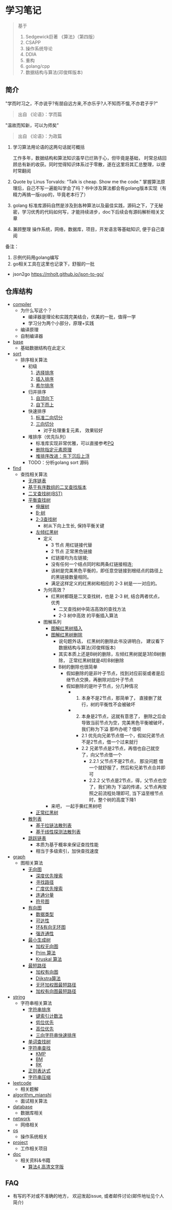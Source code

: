 # 学习笔记

> 基于
> 1. Sedgewick巨著 《算法》（第四版）
> 2. CSAPP
> 3. 操作系统导论
> 4. DDIA
> 5. 重构
> 6. golang/cpp
> 7. 数据结构与算法(邓俊辉版本)

## 简介
"学而时习之，不亦说乎?有朋自远方来,不亦乐乎?人不知而不愠,不亦君子乎?" 
> 出自 《论语》：学而篇

"温故而知新，可以为师矣"
> 出自 《论语》：为政篇

1. 学习算法用论语的这两句话就可概括

    工作多年，数据结构和算法知识虽早已烂熟于心，但毕竟是基础，
时常总结回顾总有新的收获。同时觉得知识体系过于零散，遂在这里将其汇总整理，以便时常翻阅
   
2. Quote by Linus Torvalds: “Talk is cheap. Show me the code.”
  掌握算法原理后，自己不写一遍能叫学会了吗？书中涉及算法都会有golang版本实现（有精力再搞一版cpp的，毕竟老本行了）
 
3. golang 标准库源码自然是涉及到各种算法以及最佳实践，源码之下，了无秘密，学习优秀的代码如何写，才能持续进步，doc下后续会有源码解析相关文章

4. 兼顾整理 操作系统，网络，数据库，项目，开发语言等基础知识, 便于自己查阅

备注：
1. 示例代码用golang编写
2. go相关工具在这里也记录下，舒服的一批
  - json2go https://mholt.github.io/json-to-go/

## 仓库结构
- [compiler](compiler)
  - 为什么写这个？
    - 编译器是理论和实践完美结合，优美的一批，值得一学
    - 学习分为两个小部分，原理+实践
  - 编译原理
  - 自制编译器
- [base](base)
  - 基础数据结构在此定义
- [sort](sort)
  - 排序相关算法
    - 初级
      1. [选择排序](sort)
      2. [插入排序](sort)
      3. [希尔排序](sort)
    - 归并排序
      1. [自顶向下](sort)
      2. [自下而上](sort)
    - 快速排序
      1. [标准二向切分](sort)
      2. [三向切分](sort)
          - 对于处理重复元素， 效果较好
    - 堆排序（优先队列）
      - 标准库实现非常优雅，可以直接参考[PQ](https://golang.org/pkg/container/heap/)
      - [删除指定元素原理](http://www.mathcs.emory.edu/~cheung/Courses/171/Syllabus/9-BinTree/heap-delete.html)
      - [堆排序改进：先下沉后上浮](https://zhuanlan.zhihu.com/p/28593993)
    - TODO：分析golang sort 源码
- [find](search)
  - 查找相关算法
    - [无序链表](search)
    - [基于有序数组的二叉查找版本](search)
    - [二叉查找树(BST)](search)
    - [平衡查找树](search)
      - [伸展树](search)
      - [B-树](search)
      - [2-3查找树](search)
        - 树从下向上生长, 保持平衡关键
      - [左倾红黑树](search)
        - 定义
          - 3 节点 用红链接代替
          - 2 节点 正常黑色链接
          - 红链接均为左链接;
          - 没有任何一个结点同时和两条红链接相连;
          - 该树是完美黑色平衡的，即任意空链接到根结点的路径上的黑链接数量相同。 
          - 满足这样定义的红黑树和相应的 2-3 树是一一对应的。
        - 为何高效？  
          - 红黑树都既是二叉查找树，也是 2-3 树, 结合两者优点，优秀
            - 二叉查找树中简洁高效的查找方法
            - 2-3 树中高效 的平衡插入算法
        - 图解系列
          - [图解红黑树插入](https://github.com/hashyong/drawio/blob/main/rbtree.jpg)
          - [图解红黑树删除](https://github.com/hashyong/drawio/blob/main/rbtree.jpg)
            - 说句题外话， 红黑树的删除此书没讲明白， 建议看下 数据结构与算法(邓俊辉版本)
            - 其实本质上还是B树的删除，左倾红黑树就是3阶B树删除， 正常红黑树就是4阶B树删除
            - B树的删除也很简单
              - 假如删除的是非叶子节点，找到对应前驱或者是后继节点交换，再删除对应叶子节点
              - 假如删除的是叶子节点，分几种情况
                - 1. 本身不是2节点，那简单了， 直接删了就行，树的平衡性不会被破坏
                - 2. 本身是2节点，这就有意思了， 删除之后会导致当前节点为空，完美黑色平衡被破坏，我们称为下溢 那咋办呢？借呗
                  - 2.1 优先向兄弟节点借一个，假如兄弟节点不是2节点，借一个过来就行
                  - 2.2 兄弟节点是2节点，再借也自己就空了，向父节点借一个
                    - 2.2.1 父节点不是2节点， 那没问题 借一个就舒服了，然后和兄弟节点合并即可
                    - 2.2.2 父节点是2节点，得，父节点也空了，我们称为 下溢的传递，父节点再按照之前流程处理即可, 当下溢至根节点时，整个树的高度下降1
          - 来吧， 一起手撕红黑树吧
      - [正常红黑树](search)
    - [散列表](search)
      - [基于拉链法散列表](search)
      - [基于线性探测法散列表](search)
    - [跳跃链表](search)
      - 本质为基于概率来保证查找性能
      - 相当于多级索引，加快查找速度
- [graph](graph)
  - 图相关算法
    - [无向图](graph)
      - [深度优先搜索](graph)
      - [寻找路径](graph)
      - [广度优先搜索](graph)
      - [连通分量](graph)
      - [符号图](graph)
    - [有向图](graph)
      - [数据类型](graph)
      - [可达性](graph)
      - [环&有向无环图](graph)
      - [强连通性](graph)
    - [最小生成树](graph)
      - [加权无向图](graph)
      - [Prim 算法](graph)
      - [Kruskal 算法](graph)
    - [最短路径](graph)
      - [加权有向图](graph)
      - [Dijkstra算法](graph)
      - [无环加权图最短路径](graph)
      - [加权有向图最短路径](graph)
- [string](string)
  - 字符串相关算法
    - [字符串排序](string)
      - [键索引计数法](string)
      - [低位优先](string)
      - [高位优先](string)
      - [三向字符串快速排序](string)
    - [单词查找树](string)
    - [字符串查找](string)
      - [KMP](string)
      - [BM](string)
      - [RK](string)
    - [正则表达式](string)
    - [字符串压缩](string)
- [leetcode](leetcode)
  - 相关题解
- [algorithm_mianshi](algorithm_mianshi)
  - 面试相关算法
- [database](database)
  - 数据库相关
- [network](network)
  - 网络相关
- [os](os)
  - 操作系统相关
- [project](project)
  - 工作相关项目
- [doc](doc)
  - 相关资料&书籍
    - [算法4 高清文字版](doc/算法（第4版）文字版.pdf)

## FAQ

- 有写的不对或不准确的地方， 欢迎发起issue, 或者邮件讨论(邮件地址见个人简介)